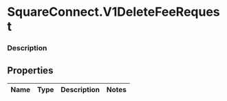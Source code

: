 # SquareConnect.V1DeleteFeeRequest

### Description



## Properties
Name | Type | Description | Notes
------------ | ------------- | ------------- | -------------


